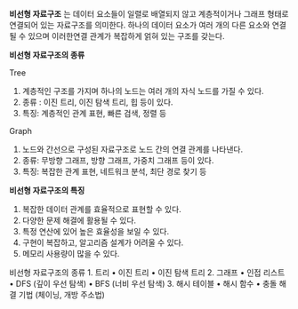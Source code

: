 **비선형 자료구조** 는 데이터 요소들이 일렬로 배열되지 않고 계층적이거나 그래프 형태로 연결되어 있는 자료구조를 의미한다. 하나의 데이터 요소가 여러 개의 다른 요소와 연결될 수 있으며 이러한연결 관계가 복잡하게 얽혀 있는 구조를 갖는다.

**비선형 자료구조의 종류**

Tree
1. 계층적인 구조를 가지며 하나의 노드는 여러 개의 자식 노드를 가질 수 있다.
2. 종류 : 이진 트리, 이진 탐색 트리, 힙 등이 있다.
3. 특징: 계층적인 관계 표현, 빠른 검색, 정렬 등

Graph
1. 노드와 간선으로 구성된 자료구조로 노드 간의 연결 관계를 나타낸다.
2. 종류: 무방향 그래프, 방향 그래프, 가중치 그래프 등이 있다.
3. 특징: 복잡한 관계 표현, 네트워크 분석, 최단 경로 찾기 등

**비선형 자료구조의 특징**

1. 복잡한 데이터 관계를 효율적으로 표현할 수 있다.
2. 다양한 문제 해결에 활용될 수 있다.
3. 특정 연산에 있어 높은 효율성을 보일 수 있다.
4. 구현이 복잡하고, 알고리즘 설계가 어려울 수 있다.
5. 메모리 사용량이 많을 수 있다.

비선형 자료구조의 종류 
	1.	트리
	•	이진 트리
	•	이진 탐색 트리
	2.	그래프
	•	인접 리스트
	•	DFS (깊이 우선 탐색)
	•	BFS (너비 우선 탐색)
	3.	해시 테이블
	•	해시 함수
	•	충돌 해결 기법 (체이닝, 개방 주소법)